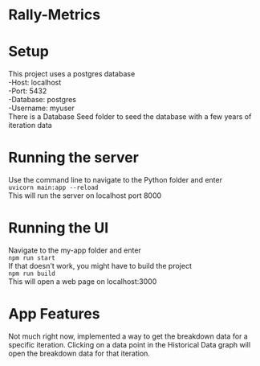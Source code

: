 # Rally-Metrics

# Setup
This project uses a postgres database<br>
-Host: localhost<br>
-Port: 5432<br>
-Database: postgres<br>
-Username: myuser<br>
There is a Database Seed folder to seed the database with a few years of iteration data<br>

# Running the server
  
Use the command line to navigate to the Python folder and enter<br>
`uvicorn main:app --reload` <br>
This will run the server on localhost port 8000<br>

# Running the UI

Navigate to the my-app folder and enter<br>
`npm run start`<br>
If that doesn't work, you might have to build the project <br>
`npm run build` <br>
This will open a web page on localhost:3000


# App Features

Not much right now, implemented a way to get the breakdown data for a specific iteration. Clicking on a data point in the Historical Data graph will open the 
breakdown data for that iteration.
